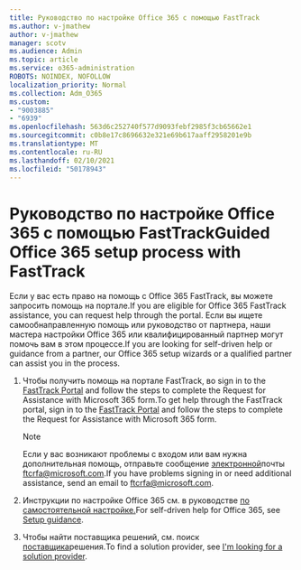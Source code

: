 ```yaml
---
title: Руководство по настройке Office 365 с помощью FastTrack
ms.author: v-jmathew
author: v-jmathew
manager: scotv
ms.audience: Admin
ms.topic: article
ms.service: o365-administration
ROBOTS: NOINDEX, NOFOLLOW
localization_priority: Normal
ms.collection: Adm_O365
ms.custom:
- "9003885"
- "6939"
ms.openlocfilehash: 563d6c252740f577d9093febf2985f3cb65662e1
ms.sourcegitcommit: c0b8e17c8696632e321e69b617aaff2958201e9b
ms.translationtype: MT
ms.contentlocale: ru-RU
ms.lasthandoff: 02/10/2021
ms.locfileid: "50178943"
---
```

# <a name="guided-office-365-setup-process-with-fasttrack"></a><span data-ttu-id="8a4a7-102">Руководство по настройке Office 365 с помощью FastTrack</span><span class="sxs-lookup"><span data-stu-id="8a4a7-102">Guided Office 365 setup process with FastTrack</span></span>

<span data-ttu-id="8a4a7-103">Если у вас есть право на помощь с Office 365 FastTrack, вы можете запросить помощь на портале.</span><span class="sxs-lookup"><span data-stu-id="8a4a7-103">If you are eligible for Office 365 FastTrack assistance, you can request help through the portal.</span></span> <span data-ttu-id="8a4a7-104">Если вы ищете самообнаправленную помощь или руководство от партнера, наши мастера настройки Office 365 или квалифицированный партнер могут помочь вам в этом процессе.</span><span class="sxs-lookup"><span data-stu-id="8a4a7-104">If you are looking for self-driven help or guidance from a partner, our Office 365 setup wizards or a qualified partner can assist you in the process.</span></span>

1. <span data-ttu-id="8a4a7-105">Чтобы получить помощь на портале FastTrack, во sign in to the [FastTrack Portal](https://go.microsoft.com/fwlink/?linkid=2125443) and follow the steps to complete the Request for Assistance with Microsoft 365 form.</span><span class="sxs-lookup"><span data-stu-id="8a4a7-105">To get help through the FastTrack portal, sign in to the [FastTrack Portal](https://go.microsoft.com/fwlink/?linkid=2125443) and follow the steps to complete the Request for Assistance with Microsoft 365 form.</span></span>

    > [!NOTE]
    > <span data-ttu-id="8a4a7-106">Если у вас возникают проблемы с входом или вам нужна дополнительная помощь, отправьте сообщение [электронной](mailto:ftcrfa@microsoft.com)почты ftcrfa@microsoft.com.</span><span class="sxs-lookup"><span data-stu-id="8a4a7-106">If you have problems signing in or need additional assistance, send an email to [ftcrfa@microsoft.com](mailto:ftcrfa@microsoft.com).</span></span>

2. <span data-ttu-id="8a4a7-107">Инструкции по настройке Office 365 см. в руководстве [по самостоятельной настройке.](https://go.microsoft.com/fwlink/?linkid=2125827)</span><span class="sxs-lookup"><span data-stu-id="8a4a7-107">For self-driven help for Office 365, see [Setup guidance](https://go.microsoft.com/fwlink/?linkid=2125827).</span></span>
3. <span data-ttu-id="8a4a7-108">Чтобы найти поставщика решений, см. поиск [поставщика](https://go.microsoft.com/fwlink/?linkid=2125918)решения.</span><span class="sxs-lookup"><span data-stu-id="8a4a7-108">To find a solution provider, see [I'm looking for a solution provider](https://go.microsoft.com/fwlink/?linkid=2125918).</span></span>

